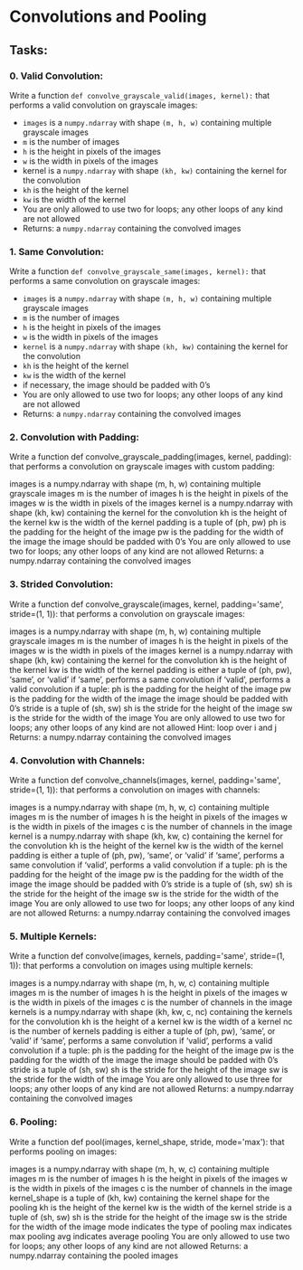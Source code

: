 # Convolutions and Pooling

## Tasks:

### 0. Valid Convolution:
Write a function ``def convolve_grayscale_valid(images, kernel):`` that performs a valid convolution on grayscale images:

- ``images`` is a ``numpy.ndarray`` with shape ``(m, h, w)`` containing multiple grayscale images
 - ``m`` is the number of images
 - ``h`` is the height in pixels of the images
 - ``w`` is the width in pixels of the images
- kernel is a ``numpy.ndarray`` with shape ``(kh, kw)`` containing the kernel for the convolution
 - ``kh`` is the height of the kernel
 - ``kw`` is the width of the kernel
- You are only allowed to use two for loops; any other loops of any kind are not allowed
- Returns: a ``numpy.ndarray`` containing the convolved images

### 1. Same Convolution:
Write a function ``def convolve_grayscale_same(images, kernel):`` that performs a same convolution on grayscale images:

- ``images`` is a ``numpy.ndarray`` with shape ``(m, h, w)`` containing multiple grayscale images
-  ``m`` is the number of images
-  ``h`` is the height in pixels of the images
-  ``w`` is the width in pixels of the images
- ``kernel`` is a ``numpy.ndarray`` with shape ``(kh, kw)`` containing the kernel for the convolution
-  ``kh`` is the height of the kernel
-  ``kw`` is the width of the kernel
- if necessary, the image should be padded with 0’s
- You are only allowed to use two for loops; any other loops of any kind are not allowed
- Returns: a ``numpy.ndarray`` containing the convolved images

### 2. Convolution with Padding:
Write a function def convolve_grayscale_padding(images, kernel, padding): that performs a convolution on grayscale images with custom padding:

images is a numpy.ndarray with shape (m, h, w) containing multiple grayscale images
m is the number of images
h is the height in pixels of the images
w is the width in pixels of the images
kernel is a numpy.ndarray with shape (kh, kw) containing the kernel for the convolution
kh is the height of the kernel
kw is the width of the kernel
padding is a tuple of (ph, pw)
ph is the padding for the height of the image
pw is the padding for the width of the image
the image should be padded with 0’s
You are only allowed to use two for loops; any other loops of any kind are not allowed
Returns: a numpy.ndarray containing the convolved images

### 3. Strided Convolution:
Write a function def convolve_grayscale(images, kernel, padding='same', stride=(1, 1)): that performs a convolution on grayscale images:

images is a numpy.ndarray with shape (m, h, w) containing multiple grayscale images
m is the number of images
h is the height in pixels of the images
w is the width in pixels of the images
kernel is a numpy.ndarray with shape (kh, kw) containing the kernel for the convolution
kh is the height of the kernel
kw is the width of the kernel
padding is either a tuple of (ph, pw), ‘same’, or ‘valid’
if ‘same’, performs a same convolution
if ‘valid’, performs a valid convolution
if a tuple:
ph is the padding for the height of the image
pw is the padding for the width of the image
the image should be padded with 0’s
stride is a tuple of (sh, sw)
sh is the stride for the height of the image
sw is the stride for the width of the image
You are only allowed to use two for loops; any other loops of any kind are not allowed Hint: loop over i and j
Returns: a numpy.ndarray containing the convolved images

### 4. Convolution with Channels:
Write a function def convolve_channels(images, kernel, padding='same', stride=(1, 1)): that performs a convolution on images with channels:

images is a numpy.ndarray with shape (m, h, w, c) containing multiple images
m is the number of images
h is the height in pixels of the images
w is the width in pixels of the images
c is the number of channels in the image
kernel is a numpy.ndarray with shape (kh, kw, c) containing the kernel for the convolution
kh is the height of the kernel
kw is the width of the kernel
padding is either a tuple of (ph, pw), ‘same’, or ‘valid’
if ‘same’, performs a same convolution
if ‘valid’, performs a valid convolution
if a tuple:
ph is the padding for the height of the image
pw is the padding for the width of the image
the image should be padded with 0’s
stride is a tuple of (sh, sw)
sh is the stride for the height of the image
sw is the stride for the width of the image
You are only allowed to use two for loops; any other loops of any kind are not allowed
Returns: a numpy.ndarray containing the convolved images

### 5. Multiple Kernels:
Write a function def convolve(images, kernels, padding='same', stride=(1, 1)): that performs a convolution on images using multiple kernels:

images is a numpy.ndarray with shape (m, h, w, c) containing multiple images
m is the number of images
h is the height in pixels of the images
w is the width in pixels of the images
c is the number of channels in the image
kernels is a numpy.ndarray with shape (kh, kw, c, nc) containing the kernels for the convolution
kh is the height of a kernel
kw is the width of a kernel
nc is the number of kernels
padding is either a tuple of (ph, pw), ‘same’, or ‘valid’
if ‘same’, performs a same convolution
if ‘valid’, performs a valid convolution
if a tuple:
ph is the padding for the height of the image
pw is the padding for the width of the image
the image should be padded with 0’s
stride is a tuple of (sh, sw)
sh is the stride for the height of the image
sw is the stride for the width of the image
You are only allowed to use three for loops; any other loops of any kind are not allowed
Returns: a numpy.ndarray containing the convolved images

### 6. Pooling:
Write a function def pool(images, kernel_shape, stride, mode='max'): that performs pooling on images:

images is a numpy.ndarray with shape (m, h, w, c) containing multiple images
m is the number of images
h is the height in pixels of the images
w is the width in pixels of the images
c is the number of channels in the image
kernel_shape is a tuple of (kh, kw) containing the kernel shape for the pooling
kh is the height of the kernel
kw is the width of the kernel
stride is a tuple of (sh, sw)
sh is the stride for the height of the image
sw is the stride for the width of the image
mode indicates the type of pooling
max indicates max pooling
avg indicates average pooling
You are only allowed to use two for loops; any other loops of any kind are not allowed
Returns: a numpy.ndarray containing the pooled images